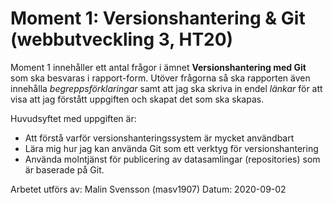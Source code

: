 # Moment 1: Versionshantering & Git (webbutveckling 3, HT20)

Moment 1 innehåller ett antal frågor i ämnet **Versionshantering med Git** som ska besvaras i rapport-form. 
Utöver frågorna så ska rapporten även innehålla *begreppsförklaringar* samt att jag ska skriva in endel *länkar* för att visa att jag förstått uppgiften och skapat det som ska skapas.

Huvudsyftet med uppgiften är: 
* Att förstå varför versionshanteringssystem är mycket användbart 
* Lära mig hur jag kan använda Git som ett verktyg för versionshantering 
* Använda molntjänst för publicering av datasamlingar (repositories) som är baserade på Git. 

Arbetet utförs av: 
Malin Svensson (masv1907) 
Datum: 2020-09-02


